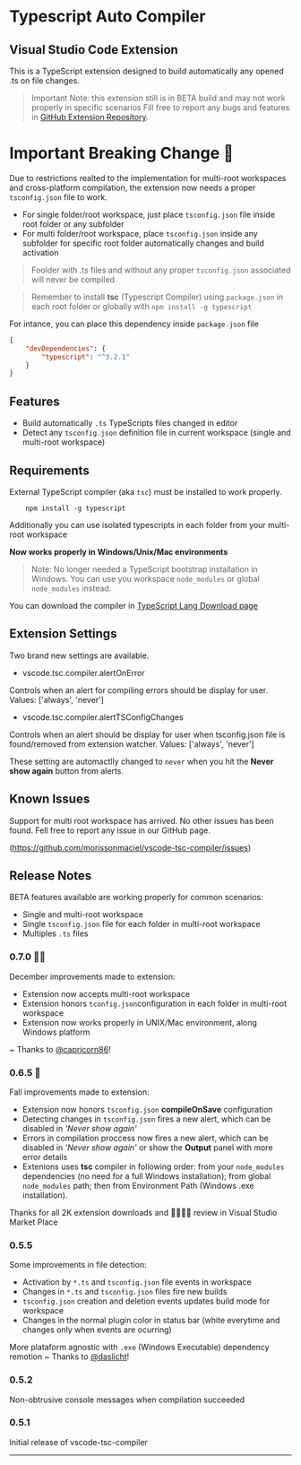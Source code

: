 # Typescript Auto Compiler
## Visual Studio Code Extension

This is a TypeScript extension designed to build automatically any opened .ts on file changes.

> Important Note: this extension still is in BETA build and may not work properly in specific scenarios
Fill free to report any bugs and features in [GitHub Extension Repository](https://github.com/morissonmaciel/vscode-tsc-compiler). 

# Important Breaking Change 🚨

Due to restrictions realted to the implementation for multi-root workspaces and cross-platform compilation, the extension now needs a proper `tsconfig.json` file to work.

* For single folder/root workspace, just place `tsconfig.json` file inside root folder or any subfolder
* For multi folder/root workspace, place `tsconfig.json` inside any subfolder for specific root folder automatically changes and build activation

> Foolder with .ts files and without any proper `tsconfig.json` associated will never be compiled

> Remember to install **tsc** (Typescript Compiler) using `package.json` in each root folder or globally with `npm install -g typescript`

For intance, you can place this dependency inside `package.json` file 
```json
{
    "devDependencies": {
        "typescript": "^3.2.1"
    }
}
```

## Features

* Build automatically `.ts` TypeScripts files changed in editor
* Detect any `tsconfig.json` definition file in current workspace (single and multi-root workspace)

## Requirements

External TypeScript compiler (aka `tsc`) must be installed to work properly.

```
    npm install -g typescript
```

Additionally you can use isolated typescripts in each folder from your multi-root workspace

**Now works properly in Windows/Unix/Mac environments**
> Note: No longer needed a TypeScript bootstrap installation in Windows. You can use you workspace `node_modules` or global `node_modules` instead.

You can download the compiler in [TypeScript Lang Download page](https://www.typescriptlang.org/index.html#download-links)

## Extension Settings

Two brand new settings are available.

* vscode.tsc.compiler.alertOnError

Controls when an alert for compiling errors should be display for user. Values: ['always', 'never']

* vscode.tsc.compiler.alertTSConfigChanges

Controls when an alert should be display for user when tsconfig.json file is found/removed from extension watcher. Values: ['always', 'never']

These setting are automactlly changed to `never` when you hit the **Never show again** button from alerts.

## Known Issues

Support for multi root workspace has arrived. No other issues has been found. Fell free to report any issue in our GitHub page.

(https://github.com/morissonmaciel/vscode-tsc-compiler/issues)

## Release Notes

BETA features available are working properly for common scenarios:
* Single and multi-root workspace
* Single `tsconfig.json` file for each folder in multi-root workspace
* Multiples `.ts` files

### 0.7.0 👍🏽
December improvements made to extension:

* Extension now accepts multi-root workspace 
* Extension honors `tconfig.json`configuration in each folder in multi-root workspace
* Extension now works properly in UNIX/Mac environment, along Windows platform

 ~ Thanks to [@capricorn86](https://github.com/morissonmaciel/vscode-tsc-compiler/commits?author=capricorn86)!

### 0.6.5 🌟
Fall improvements made to extension:

* Extension now honors `tsconfig.json` **compileOnSave** configuration
* Detecting changes in `tsconfig.json` fires a new alert, which can be disabled in *'Never show again'*
* Errors in compilation proccess now fires a new alert, which can be disabled in *'Never show again'* or show the **Output** panel with more error details
* Extenions uses **tsc** compiler in following order: from your `node_modules` dependencies (no need for a full Windows installation); from global `node_modules` path; then from Environment Path (Windows .exe installation).  

Thanks for all 2K extension downloads and 🌟🌟🌟🌟 review in Visual Studio Market Place

### 0.5.5

Some improvements in file detection:

* Activation by `*.ts` and `tsconfig.json` file events in workspace
* Changes in `*.ts` and `tsconfig.json` files fire new builds
* `tsconfig.json` creation and deletion events updates build mode for workspace
* Changes in the normal plugin color in status bar (white everytime and changes only when events are ocurring)

More plataform agnostic with `.exe` (Windows Executable) dependency remotion ~ Thanks to [@daslicht](https://github.com/morissonmaciel/vscode-tsc-compiler/commits?author=daslicht)!

### 0.5.2

Non-obtrusive console messages when compilation succeeded

### 0.5.1

Initial release of vscode-tsc-compiler
 

-----------------------------------------------------------------------------------------------------------
